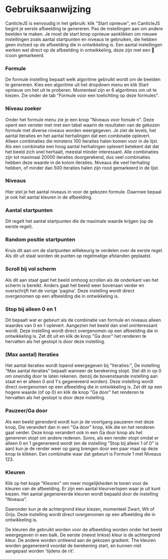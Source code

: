 # Gebruiksaanwijzing

CanticleJS is eenvoudig in het gebruik: klik "Start opnieuw", en CanticleJS begint je eerste afbeelding te genereren. Pas de instellingen aan om andere beelden te maken. Je moet de start knop opnieuw aanklikken om nieuwe instellingen zoals aantal startpunten en niveaus te gebruiken, die hebben geen invloed op de afbeelding die in ontwikkeling is. Een aantal instellingen werken wel direct op de afbeelding in ontwikkeling, deze zijn met een <span class="icon">📍</span> icoon gemarkeerd.

### Formule

De formule instelling bepaalt welk algoritme gebruikt wordt om de beelden te genereren. Kies een algoritme uit het dropdown menu en klik Start opnieuw om het uit te proberen. Momenteel zijn er 6 algoritmes om uit te kiezen. Zie onder de tab "Formule voor een toelichting op deze formules".

### Niveau zoeker

Onder het formule menu zie je een knop "Niveaus voor fomule n". Deze opent een venster met met een tabel waarin de resultaten van de gekozen formule met diverse niveaus worden weergegeven. Je ziet de levels, het aantal iteraties en het aantal herhalingen dat een combinatie oplevert. Alleen combinaties die minstens 100 iteraties halen komen voor in de lijst. Als een combinatie een hoog aantal herhalingen oplevert betekent dat dat het beeld zich snel herhaalt, meestal minder interessant. Alle combinaties zijn tot maximaal 20000 iteraties doorgerekend, dus veel combinaties hebben deze waarde in de kolom iteraties. Niveaus die veel herhaling hebben, of minder dan 500 iteraties halen zijn rood gemarkeerd in de lijst.

### Niveaus

Hier stel je het aantal niveaus in voor de gekozen formule. Daarmee bepaal je ook het aantal kleuren in de afbeelding.

### Aantal startpunten

Dit regelt het aantal startpunten die de maximale waarde krijgen (op de eerste regel).

### Random positie startpunten

Kruis dit aan om de startpunten willekeurig te verdelen over de eerste regel. Als dit uit staat worden de punten op regelmatige afstanden geplaatst.

### Scroll bij vol scherm

Als dit aan staat gaat het beeld omhoog scrollen als de onderkant van het scherm is bereikt. Anders gaat het beeld weer bovenaan verder en overschrijft het de vorige 'pagina'. Deze instelling wordt direct overgenomen op een afbeelding die in ontwikkeling is.

### Stop bij alleen 0 en 1

Dit bepaalt wat er gebeurt als de combinatie van formule en niveaus alleen waardes van 0 en 1 oplevert. Aangezien het beeld dan snel oninteressant wordt. Deze instelling wordt direct overgenomen op een afbeelding die in ontwikkeling is. Zet dit uit en klik de knop "Ga door" het renderen te hervatten als het gestopt is door deze instelling.

### (Max aantal) Iteraties

Het aantal iteraties wordt lopend weergegeven bij "Iteraties:", De instelling "Max aantal iteraties" bepaalt wanneer de berekening stopt. Stel dit in op 0 om oneindig door te laten rekenen. (tenzij de bovenstaande instelling aan staat en er alleen 0 and 1's gegenereerd worden). Deze instelling wordt direct overgenomen op een afbeelding die in ontwikkeling is. Zet dit op een hogere waarde (of op 0) en klik de knop "Ga door" het renderen te hervatten als het gestopt is door deze instelling.

### Pauzeer/Ga door

Als een beeld gerenderd wordt kun je de voortgang pauzeren met deze knop, Die verandert dan in een "Ga door" knop, klik die en het renderen gaat verder. Deze knop verandert ook in een Ga door knop als het genereren stopt om andere redenen.
Soms, als een render stopt omdat er alleen 0 en 1 gegenereerd wordt (en de instelling "Stop bij alleen 1 of 0" is aan) kun je de render weer op gang brengen door een paar maal op deze knop te klikken. Een combinatie waar dat gebeurt is Formule 1 met Niveaus 123.

### Kleuren

Klik op het kopje "Kleuren" om meer mogelijkheden te tonen voor de kleuren van de afbeelding. Er zijn een aantal kleurverlopen waar je uit kunt kiezen. Het aantal gegenereerde kleuren wordt bepaald door de instelling "Niveaus".

Daaronder kun je de achtergrond kleur kiezen, momenteel Zwart, Wit of Grijs. Deze instelling wordt direct overgenomen op een afbeelding die in ontwikkeling is.

De kleuren die gebruikt worden voor de afbeelding worden onder het beeld weergegeven in een balk. De eerste (meest linkse) kleur is de achtergrond kleur. De andere worden ontleend aan de gekozen gradient. The kleuren worden gegenereerd voordat de berekening start, en kunnen niet aangepast worden 'tijdens de rit'.